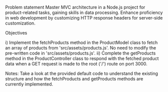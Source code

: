 Problem statement
Master MVC architecture in a Node.js project for product-related tasks, gaining skills in data processing. Enhance proficiency in web development by customizing HTTP response headers for server-side customization.

Objectives

i) Implement the fetchProducts method in the ProductModel class to fetch an array of products from 'src/assets/products.js'. No need to modify the pre-written code in 'src/assets/products.js'.
ii) Complete the getProducts method in the ProductController class to respond with the fetched product data when a GET request is made to the root ('/') route on port 3000.

Notes:
Take a look at the provided default code to understand the existing structure and how the fetchProducts and getProducts methods are currently implemented.
